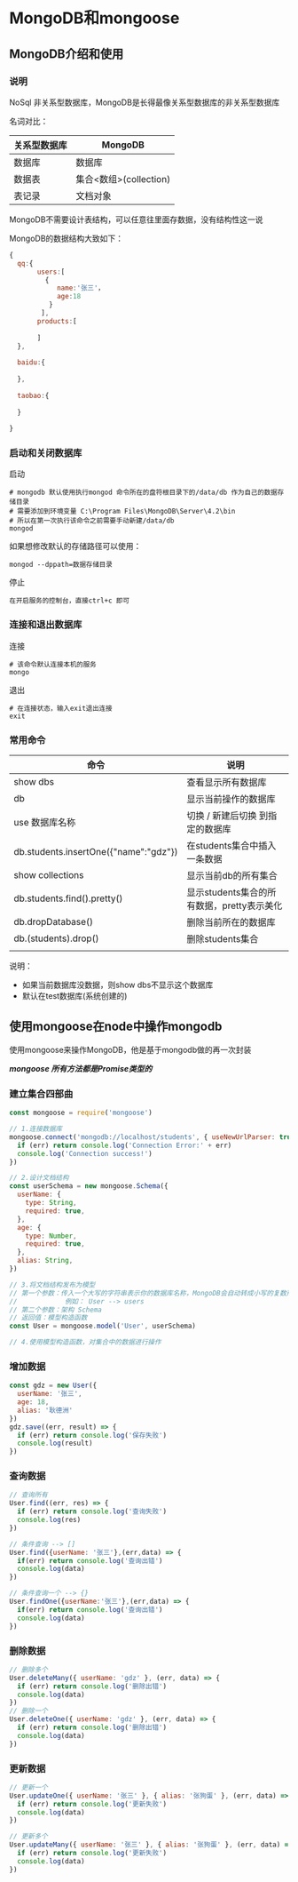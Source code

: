 # MongoDB和mongoose

## MongoDB介绍和使用

### 说明

NoSql 非关系型数据库，MongoDB是长得最像关系型数据库的非关系型数据库

名词对比：

| 关系型数据库 | MongoDB                |
| ------------ | ---------------------- |
| 数据库       | 数据库                 |
| 数据表       | 集合<数组>(collection) |
| 表记录       | 文档对象               |

MongoDB不需要设计表结构，可以任意往里面存数据，没有结构性这一说

MongoDB的数据结构大致如下：

```javascript
{
  qq:{
       users:[
         {
            name:'张三'，
            age:18
          }                                                           
        ],
       products:[
                                                                        
       ]
  },
                      
  baidu:{
                      
  },
                      
  taobao:{
                      
  }
  
}
```



### 启动和关闭数据库

启动

```shell
# mongodb 默认使用执行mongod 命令所在的盘符根目录下的/data/db 作为自己的数据存储目录
# 需要添加到环境变量 C:\Program Files\MongoDB\Server\4.2\bin
# 所以在第一次执行该命令之前需要手动新建/data/db
mongod
```

如果想修改默认的存储路径可以使用：

```shell
mongod --dppath=数据存储目录
```

停止

```
在开启服务的控制台，直接ctrl+c 即可
```

### 连接和退出数据库

连接

```shell
# 该命令默认连接本机的服务
mongo
```

退出

```shell
# 在连接状态，输入exit退出连接
exit
```

### 常用命令

| 命令                                  | 说明                                       |
| ------------------------------------- | ------------------------------------------ |
| show dbs                              | 查看显示所有数据库                         |
| db                                    | 显示当前操作的数据库                       |
| use 数据库名称                        | 切换 / 新建后切换 到指定的数据库           |
| db.students.insertOne({"name":"gdz"}) | 在students集合中插入一条数据               |
| show collections                      | 显示当前db的所有集合                       |
| db.students.find().pretty()           | 显示students集合的所有数据，pretty表示美化 |
| db.dropDatabase()                     | 删除当前所在的数据库                       |
| db.(students).drop()                  | 删除students集合                           |
|                                       |                                            |

说明：

* 如果当前数据库没数据，则show dbs不显示这个数据库
* 默认在test数据库(系统创建的)



## 使用mongoose在node中操作mongodb

使用mongoose来操作MongoDB，他是基于mongodb做的再一次封装

***mongoose 所有方法都是Promise类型的***

### 建立集合四部曲

```javascript
const mongoose = require('mongoose')

// 1.连接数据库
mongoose.connect('mongodb://localhost/students', { useNewUrlParser: true, useUnifiedTopology: true }, err => {
  if (err) return console.log('Connection Error:' + err)
  console.log('Connection success!')
})

// 2.设计文档结构
const userSchema = new mongoose.Schema({
  userName: {
    type: String,
    required: true,
  },
  age: {
    type: Number,
    required: true,
  },
  alias: String,
})

// 3.将文档结构发布为模型
// 第一个参数：传入一个大写的字符串表示你的数据库名称，MongoDB会自动转成小写的复数形式
//            例如： User --> users
// 第二个参数：架构 Schema
// 返回值：模型构造函数
const User = mongoose.model('User', userSchema)

// 4.使用模型构造函数，对集合中的数据进行操作
```

### 增加数据

```javascript
const gdz = new User({
  userName: '张三',
  age: 18,
  alias: '耿德洲'
})
gdz.save((err, result) => {
  if (err) return console.log('保存失败')
  console.log(result)
})
```

### 查询数据

```javascript
// 查询所有
User.find((err, res) => {
  if (err) return console.log('查询失败')
  console.log(res)
})

// 条件查询 --> []
User.find({userName: '张三'},(err,data) => {
  if(err) return console.log('查询出错')
  console.log(data)
})

// 条件查询一个 --> {}
User.findOne({userName:'张三'},(err,data) => {
  if(err) return console.log('查询出错')
  console.log(data)
})
```

### 删除数据

```javascript
// 删除多个
User.deleteMany({ userName: 'gdz' }, (err, data) => {
  if (err) return console.log('删除出错')
  console.log(data)
})
// 删除一个
User.deleteOne({ userName: 'gdz' }, (err, data) => {
  if (err) return console.log('删除出错')
  console.log(data)
})
```

### 更新数据

```javascript
// 更新一个
User.updateOne({ userName: '张三' }, { alias: '张狗蛋' }, (err, data) => {
  if (err) return console.log('更新失败')
  console.log(data)
})

// 更新多个
User.updateMany({ userName: '张三' }, { alias: '张狗蛋' }, (err, data) => {
  if (err) return console.log('更新失败')
  console.log(data)
})
```

